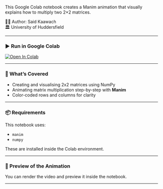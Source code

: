 This Google Colab notebook creates a Manim animation that visually explains how to multiply two 2×2 matrices.

👨‍🏫 Author: Said Kaawach  
🏛️ University of Huddersfield

---

### ▶️ Run in Google Colab

[![Open In Colab](https://colab.research.google.com/assets/colab-badge.svg)](https://colab.research.google.com/github/SaidKaawach/manim-matrix-multiplication/blob/main/manim-matrix-multiplication.ipynb)

---

### 🧮 What’s Covered
- Creating and visualising 2x2 matrices using NumPy
- Animating matrix multiplication step-by-step with **Manim**
- Color-coded rows and columns for clarity

---

### 📦 Requirements
This notebook uses:

- `manim`
- `numpy`

These are installed inside the Colab environment.

---

### 🔧 Preview of the Animation

You can render the video and preview it inside the notebook.

---
